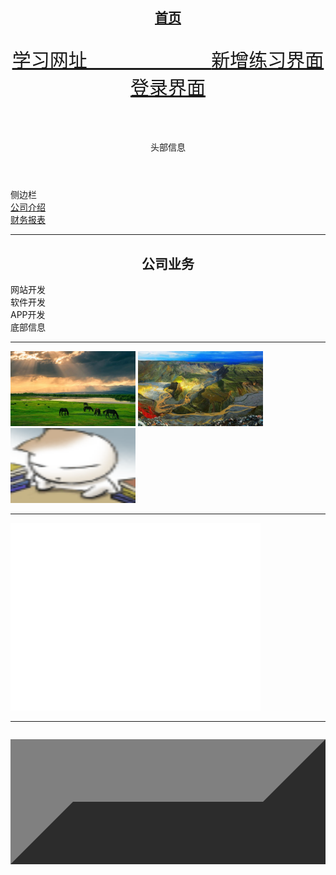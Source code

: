 <!--以下内容为定义网页-->
<!DOCTYPE html>
<html>
<body background="./图片3.jpg" style="background-size:100% 100%;">
</body>
    <!--以下内容为标题链接-->
    <body>
        <!--指定a herf连接属性-->  <!--style="text-align:center"表示居中-->
        <nav>
            <h1 style="text-align:center"><a href="./1练习主页.html">首页 </a></h1>
            <pre style="text-align:center;font-size:30px;color: rgb(245, 10, 10);">
<a href="./学习网址.html">学习网址           </a><a href="./新增练习界面.html">新增练习界面</a>
<a href="./登录.html">登录界面</a>
            </pre>
        </nav>
        <!--以下内容为头部标题-->
        <header>
            头部信息
        </header>
        <!--以下内容为侧边标题-->
        <aside>
            侧边栏
        </aside>
        <main>
            <section>
                <article>
                    <!--插入文件-->
                <nav>
                    <a href="./智慧云社区项目书.pdf">公司介绍 </a><!--以下内容为另起一行<br>--><br>
                    <a href="./自动计算丁字账、余额表及财务报表.xls">财务报表 </a>
                </nav>
                </article>
            <!--<hr />添加水平线，分割线-->
                <hr size="10" color="red" width="100%"/>
            <!--以下内容为序列内容-->
                <h1 style="text-align:center">公司业务</h1>
                <div>
                    <div>网站开发</div>
                    <div>软件开发</div>
                    <div>APP开发</div>
                </div>
            </section>
        </main>
        <footer>底部信息</footer>
        <hr size="10" color="yellow" width="100%"/>
    </body> 
<!--img格式为插入图片-->
<body>
<img src="./图片1.jpg" id="background" width="200" height="120"/>
<img src="./图片2.jpg" id="background" width="200" height="120"/><br>
<img src="./动态图1.gif" id="background" width="200" height="120"/><br>
<hr size="10" color="purple" width="100%"/>
</body>
<body>
<!--embed嵌入文件-->
<embed src="./智慧云社区项目书.pdf" width="400" height="300">
</body>
<!--分割线-->
<body>
<hr size="10" color="white" width="100%"/>
</body>
<!--<table><table border="500"></table>定义网页表格属性-->
<body>
    <table><table border="100"></table>
</body>
</body>
</html>
